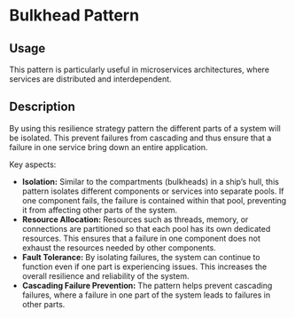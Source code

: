 # Bulkhead Pattern

## Usage
This pattern is particularly useful in microservices architectures, where services are distributed and interdependent.

## Description
By using this resilience strategy pattern the different parts of a system will be isolated.
This prevent failures from cascading and thus ensure that a failure in one service bring 
down an entire application.


Key aspects:
* **Isolation:** Similar to the compartments (bulkheads) in a ship’s hull, this pattern isolates
 different components or services into separate pools. If one component fails, the failure is
 contained within that pool, preventing it from affecting other parts of the system.
* **Resource Allocation:** Resources such as threads, memory, or connections are partitioned so
 that each pool has its own dedicated resources. This ensures that a failure in one component
 does not exhaust the resources needed by other components.
* **Fault Tolerance:** By isolating failures, the system can continue to function even if one
  part is experiencing issues. This increases the overall resilience and reliability of the system.
* **Cascading Failure Prevention:** The pattern helps prevent cascading failures, where a failure in
  one part of the system leads to failures in other parts.
